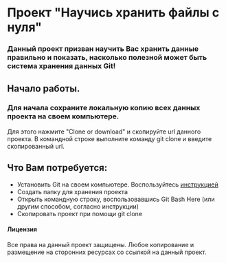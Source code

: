 # Проект "Научись хранить файлы с нуля"
### Данный проект призван научить Вас хранить данные правильно и показать, насколько полезной может быть система хранения данных Git!

## Начало работы.
### Для начала сохраните локальную копию всех данных проекта на своем компьютере.
Для этого нажмите "Clone or download" и скопируйте url данного проекта.
В командной строке выполните команду git clone и введите скопированный url.

## Что Вам потребуется: 
* Установить Git на своем компьютере. 
Воспользуйтесь [инструкцией](https://github.com/netology-code/guides/blob/master/git/REAMDE.md)
* Создать папку для хранения проекта
* Открыть командную строку, воспользовавшись Git Bash Here (или другим способом, согласно инструкции)
* Скопировать проект при помощи git clone 

#### Лицензия 
Все права на данный проект защищены. Любое копирование и размещение на сторонних ресурсах со ссылкой на данный проект.





